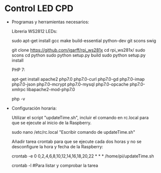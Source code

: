 # Control LED CPD

- Programas y herramientas necesarios:	
	
   Libreria WS2812 LEDs:

	sudo apt-get install gcc make build-essential python-dev git scons swig

	git clone https://github.com/jgarff/rpi_ws281x
	cd rpi_ws281x/
	sudo scons
	cd python
	sudo python setup.py build
	sudo python setup.py install

   PHP 7:
	
	apt-get install apache2 php7.0 php7.0-curl php7.0-gd php7.0-imap php7.0-json php7.0-mcrypt php7.0-mysql 
	php7.0-opcache php7.0-xmlrpc libapache2-mod-php7.0
	
	php -v	
	

- Configuración horaria:

   Utilizar el script "updateTime.sh", incluir el comando en rc.local para 
   que se ejecute al inicio de la Raspberry.

	sudo nano /etc/rc.local
	"Escribir comando de updateTime.sh"

   Añadir tarea crontab para que se ejecute cada dos horas y no se desconfigure
   la hora y fecha de la Raspberry:

	crontab -e 0 0,2,4,6,8,10,12,14,16,18,20,22 * * * /home/pi/updateTime.sh
  
	crontab -l #Para listar y comprobar la tarea
